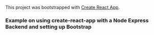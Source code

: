 This project was bootstrapped with [Create React App](https://github.com/facebook/create-react-app).### Example on using create-react-app with a Node Express Backend and setting up Bootstrap
